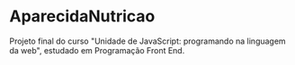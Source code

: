 # AparecidaNutricao
Projeto final do curso "Unidade de JavaScript: programando na linguagem da web", estudado em Programação Front End.
